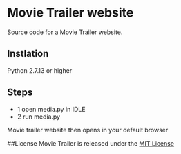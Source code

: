 # Movie Trailer website
Source code for a Movie Trailer website.

## Instlation 
Python 2.7.13 or higher 

## Steps
* 1 open media.py in IDLE 
* 2 run media.py 

Movie trailer website then opens in your default browser 

##License
Movie Trailer is released under the [MIT License](https://choosealicense.com/licenses/mit/)

